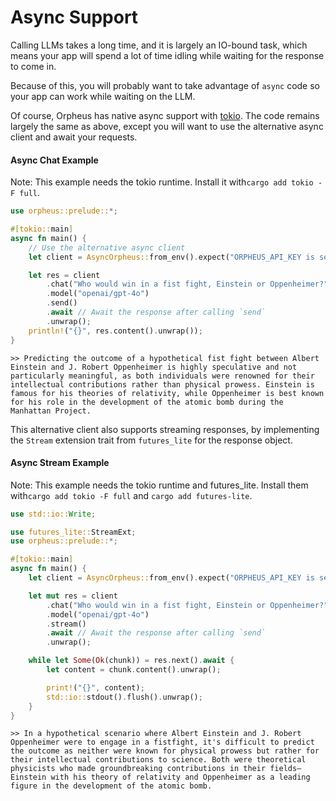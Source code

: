 # Async Support

Calling LLMs takes a long time, and it is largely an IO-bound task, which means your app will spend a lot of time idling while waiting for the response to come in.

Because of this, you will probably want to take advantage of `async` code so your app can work while waiting on the LLM.

Of course, Orpheus has native async support with [tokio](https://tokio.rs/). The code remains largely the same as above, except you will want to use the alternative async client and await your requests.

#### Async Chat Example

Note: This example needs the tokio runtime. Install it with`cargo add tokio -F full`.

```rust
use orpheus::prelude::*;

#[tokio::main]
async fn main() {
    // Use the alternative async client
    let client = AsyncOrpheus::from_env().expect("ORPHEUS_API_KEY is set");

    let res = client
        .chat("Who would win in a fist fight, Einstein or Oppenheimer?")
        .model("openai/gpt-4o")
        .send()
        .await // Await the response after calling `send`
        .unwrap();
    println!("{}", res.content().unwrap());
}
```

```
>> Predicting the outcome of a hypothetical fist fight between Albert Einstein and J. Robert Oppenheimer is highly speculative and not particularly meaningful, as both individuals were renowned for their intellectual contributions rather than physical prowess. Einstein is famous for his theories of relativity, while Oppenheimer is best known for his role in the development of the atomic bomb during the Manhattan Project.
```

This alternative client also supports streaming responses, by implementing the `Stream` extension trait from `futures_lite` for the response object.

#### Async Stream Example

Note: This example needs the tokio runtime and futures\_lite. Install them with`cargo add tokio -F full` and `cargo add futures-lite`.

```rust
use std::io::Write;

use futures_lite::StreamExt;
use orpheus::prelude::*;

#[tokio::main]
async fn main() {
    let client = AsyncOrpheus::from_env().expect("ORPHEUS_API_KEY is set");

    let mut res = client
        .chat("Who would win in a fist fight, Einstein or Oppenheimer?")
        .model("openai/gpt-4o")
        .stream()
        .await // Await the response after calling `send`
        .unwrap();

    while let Some(Ok(chunk)) = res.next().await {
        let content = chunk.content().unwrap();

        print!("{}", content);
        std::io::stdout().flush().unwrap();
    }
}

```

```
>> In a hypothetical scenario where Albert Einstein and J. Robert Oppenheimer were to engage in a fistfight, it's difficult to predict the outcome as neither were known for physical prowess but rather for their intellectual contributions to science. Both were theoretical physicists who made groundbreaking contributions in their fields—Einstein with his theory of relativity and Oppenheimer as a leading figure in the development of the atomic bomb.
```
